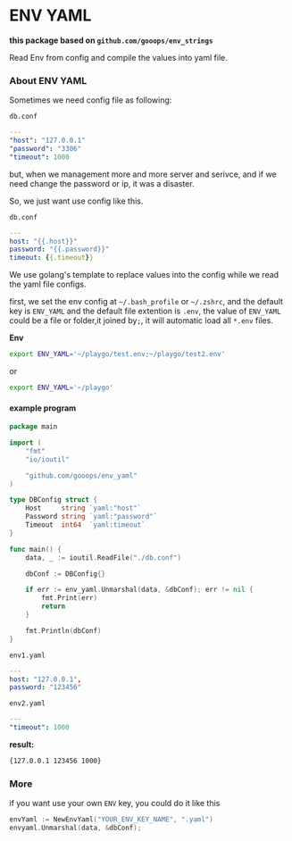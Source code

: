 ENV YAML
========

**this package based on `github.com/gooops/env_strings`**

Read Env from config and compile the values into yaml file.

### About ENV YAML

Sometimes we need config file as following:

`db.conf`

```yaml
---
"host": "127.0.0.1"
"password": "3306"
"timeout": 1000
```

but, when we management more and more server and serivce, and if we need change the password or ip, it was a disaster.

So, we just want use config like this.

`db.conf`

```yaml
---
host: "{{.host}}"
password: "{{.password}}"
timeout: {{.timeout}}
```

We use golang's template to replace values into the config while we read the yaml file configs.

first, we set the env config at `~/.bash_profile` or `~/.zshrc`, and the default key is `ENV_YAML` and the default file extention is `.env`, the value of `ENV_YAML` could be a file or folder,it joined by`;`, it will automatic load all `*.env` files.

**Env**

```bash
export ENV_YAML='~/playgo/test.env;~/playgo/test2.env'
```

or

```bash
export ENV_YAML='~/playgo'
```


#### example program

```go
package main

import (
	"fmt"
	"io/ioutil"

	"github.com/gooops/env_yaml"
)

type DBConfig struct {
	Host     string `yaml:"host"`
	Password string `yaml:"password"`
	Timeout  int64  `yaml:timeout`
}

func main() {
	data, _ := ioutil.ReadFile("./db.conf")

	dbConf := DBConfig{}

	if err := env_yaml.Unmarshal(data, &dbConf); err != nil {
		fmt.Print(err)
		return
	}

	fmt.Println(dbConf)
}
```


`env1.yaml`

```yaml
---
host: "127.0.0.1",
password: "123456"

```


`env2.yaml`

```yaml
---
"timeout": 1000
```

**result:**

```bash
{127.0.0.1 123456 1000}
```

### More

if you want use your own `ENV` key, you could do it like this

```go
envYaml := NewEnvYaml("YOUR_ENV_KEY_NAME", ".yaml")
envyaml.Unmarshal(data, &dbConf);
```
